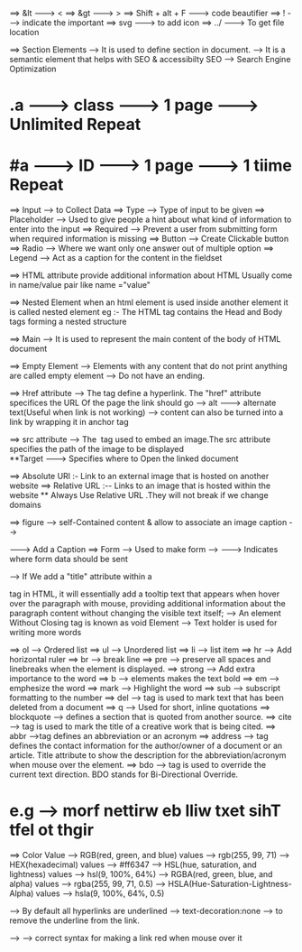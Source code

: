 ==> &lt  --->     <
==> &gt  --->     >
==> Shift + alt + F ---> code beautifier 
==> ! ---> indicate the important
==> svg  ---> to add icon 
==> ../ ---> To get file location 

==> Section Elements 
--> It is used to define section in document. 
--> It is a semantic element that helps with SEO & accessibilty 
SEO --> Search Engine Optimization 

# .a ---> class ---> 1 page ---> Unlimited Repeat
# #a ---> ID ---> 1 page ---> 1 tiime Repeat

==> Input --> to Collect Data
==> Type --> Type of input to be given 
==> Placeholder --> Used to give people a hint about what kind of information to enter into the input 
==> Required --> Prevent a user from submitting form when required information is missing 
==> Button --> Create Clickable button 
==> Radio --> Where we want only one answer out of multiple option 
==> Legend --> Act as a caption for the content in the fieldset

==> HTML attribute 
provide additional information about HTML 
Usually come in name/value pair like name ="value"

==> Nested Element 
when an html element is used inside another element it is called nested element 
eg :- The HTML tag contains the Head and Body tags forming a nested structure 

==> Main 
--> It is used to represent the main content of the body of HTML document 

==> Empty Element 
--> Elements with any content that do  not print anything are called empty element 
--> Do not have an ending.

==> Href attribute
--> The <a> tag define a hyperlink. The "href" attribute specifices the URL Of the page the link should go 
--> alt ---> alternate text(Useful when link is not working)
--> content can also be turned into a link by wrapping it in anchor tag 

==> src attribute 
--> The <img> tag used to embed an image.The src attribute specifies the path of the image to be displayed  
**Target ---> Specifies where to Open the linked document 

==> Absolute URl :- Link to an external image that is hosted on another website 
==> Relative URL :-- Links to an image that is hosted within the website 
** Always Use Relative URL .They will not break if we change domains 

==> figure 
--> self-Contained content & allow to associate an image caption 
--> <figcaption>  ---> Add a Caption 
==> Form 
--> Used to make form
--> <action> ---> Indicates where form data should be sent 

--> If We add a "title" attribute within a <p> tag in HTML, it will essentially add a tooltip text that appears when hover over the paragraph with mouse, providing additional information about the paragraph content without changing the visible text itself;
--> An element Without Closing tag is known as void Element 
--> Text holder is used for writing more words 

==> ol --> Ordered list 
==> ul --> Unordered list 
==> li --> list item 
==> hr --> Add horizontal ruler 
==> br --> break line 
==> pre --> preserve all spaces and linebreaks when the element is displayed.
==> strong --> Add extra importance to the word
==> b --> elements makes the text bold 
==> em --> emphesize the word 
==> mark --> Highlight the word
==> sub --> subscript formatting to the number 
==> del --> tag is used to mark text that has been deleted from a document
==> q --> Used for short, inline quotations 
==> blockquote --> defines a section that is quoted from another source. 
==> cite --> tag is used to mark the title of a creative work that is being cited. 
==> abbr -->tag defines an abbreviation or an acronym
==> address --> tag defines the contact information for the author/owner of a document or an article. Title attribute to show the description for the abbreviation/acronym when mouse over the element.
==> bdo --> tag is used to override the current text direction. BDO stands for Bi-Directional Override.
# e.g --> <bdo dir="rtl">This text will be written from right to left</bdo>

==> Color Value 
--> RGB(red, green, and blue) values --> rgb(255, 99, 71)
--> HEX(hexadecimal) values --> #ff6347
--> HSL(hue, saturation, and lightness) values --> hsl(9, 100%, 64%)
--> RGBA(red, green, blue, and alpha) values --> rgba(255, 99, 71, 0.5)
--> HSLA(Hue-Saturation-Lightness-Alpha) values --> hsla(9, 100%, 64%, 0.5)

--> By default all hyperlinks are underlined
--> text-decoration:none --> to remove the underline from the link.

--> <style>
a:hover {color:red}
</style>  --> correct syntax for making a link red when  mouse over it